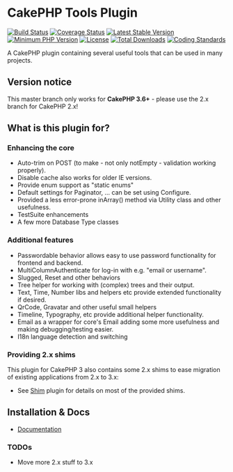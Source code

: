 # CakePHP Tools Plugin
[![Build Status](https://api.travis-ci.org/dereuromark/cakephp-tools.svg?branch=master)](https://travis-ci.org/dereuromark/cakephp-tools)
[![Coverage Status](https://codecov.io/gh/dereuromark/cakephp-tools/branch/master/graph/badge.svg)](https://codecov.io/gh/dereuromark/cakephp-tools)
[![Latest Stable Version](https://poser.pugx.org/dereuromark/cakephp-tools/v/stable.svg)](https://packagist.org/packages/dereuromark/cakephp-tools)
[![Minimum PHP Version](http://img.shields.io/badge/php-%3E%3D%205.6-8892BF.svg)](https://php.net/)
[![License](https://poser.pugx.org/dereuromark/cakephp-tools/license.svg)](https://packagist.org/packages/dereuromark/cakephp-tools)
[![Total Downloads](https://poser.pugx.org/dereuromark/cakephp-tools/d/total.svg)](https://packagist.org/packages/dereuromark/cakephp-tools)
[![Coding Standards](https://img.shields.io/badge/cs-PSR--2--R-yellow.svg)](https://github.com/php-fig-rectified/fig-rectified-standards)

A CakePHP plugin containing several useful tools that can be used in many projects.

## Version notice

This master branch only works for **CakePHP 3.6+** - please use the 2.x branch for CakePHP 2.x!

## What is this plugin for?

### Enhancing the core
- Auto-trim on POST (to make - not only notEmpty - validation working properly).
- Disable cache also works for older IE versions.
- Provide enum support as "static enums"
- Default settings for Paginator, ... can be set using Configure.
- Provided a less error-prone inArray() method via Utility class and other usefulness.
- TestSuite enhancements
- A few more Database Type classes
 
### Additional features
- Passwordable behavior allows easy to use password functionality for frontend and backend.
- MultiColumnAuthenticate for log-in with e.g. "email or username".
- Slugged, Reset and other behaviors
- Tree helper for working with (complex) trees and their output.
- Text, Time, Number libs and helpers etc provide extended functionality if desired.
- QrCode, Gravatar and other useful small helpers
- Timeline, Typography, etc provide additional helper functionality.
- Email as a wrapper for core's Email adding some more usefulness and making debugging/testing easier.
- I18n language detection and switching

### Providing 2.x shims
This plugin for CakePHP 3 also contains some 2.x shims to ease migration of existing applications from 2.x to 3.x:
- See [Shim](https://github.com/dereuromark/cakephp-shim) plugin for details on most of the provided shims.

## Installation & Docs

- [Documentation](docs/README.md)

### TODOs

* Move more 2.x stuff to 3.x
